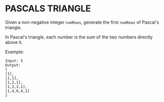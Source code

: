 # PASCALS TRIANGLE

Given a non-negative integer `numRows`, generate the first `numRows` of Pascal's triangle.

In Pascal's triangle, each number is the sum of the two numbers directly above it.

Example:

```
Input: 5
Output:
[
[1],
[1,1],
[1,2,1],
[1,3,3,1],
[1,4,6,4,1]
]
```
